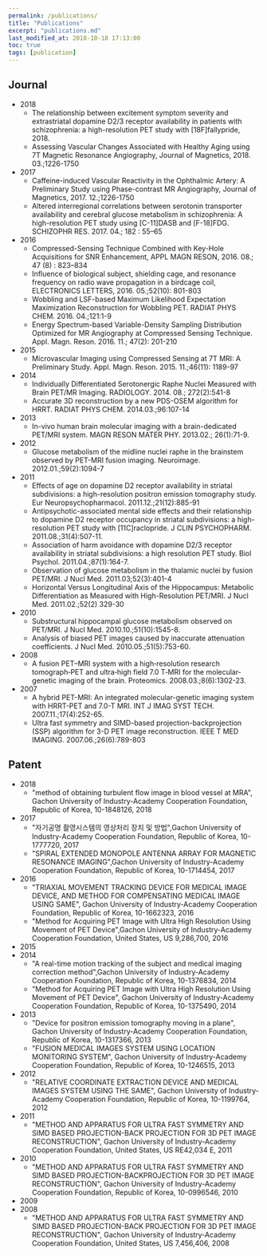 ```yaml
---
permalink: /publications/
title: "Publications"
excerpt: "publications.md"
last_modified_at: 2018-10-18 17:13:00
toc: true
tags: [publication]
---
```


## Journal

* 2018
  * The relationship between excitement symptom severity and extrastriatal dopamine D2/3 receptor availability in patients with schizophrenia: a high-resolution PET study with [18F]fallypride, 2018. 
  * Assessing Vascular Changes Associated with Healthy Aging using 7T Magnetic Resonance Angiography, Journal of Magnetics, 2018. 03.;1226-1750
* 2017
  * Caffeine-induced Vascular Reactivity in the Ophthalmic Artery: A Preliminary Study using Phase-contrast MR Angiography, Journal of Magnetics, 2017. 12.;1226-1750
  * Altered interregional correlations between serotonin transporter availability and cerebral glucose metabolism in schizophrenia: A high-resolution PET study using [C-11]DASB and [F-18]FDG. SCHIZOPHR RES. 2017. 04.; 182 : 55–65
* 2016
  * Compressed-Sensing Technique Combined with Key-Hole Acquisitions for SNR Enhancement, APPL MAGN RESON, 2016. 08.; 47 (8) : 823–834
  * Influence of biological subject, shielding cage, and resonance frequency on radio wave propagation in a birdcage coil, ELECTRONICS LETTERS, 2016. 05.;52(10): 801-803
  * Wobbling and LSF-based Maximum Likelihood Expectation Maximization Reconstruction for Wobbling PET. RADIAT PHYS CHEM. 2016. 04.;121:1-9 
  * Energy Spectrum-based Variable-Density Sampling Distribution Optimized for MR Angiography at Compressed Sensing Technique. Appl. Magn. Reson. 2016. 11.; 47(2): 201-210
* 2015
  * Microvascular Imaging using Compressed Sensing at 7T MRI: A Preliminary Study. Appl. Magn. Reson. 2015. 11.;46(11): 1189-97
* 2014
  * Individually Differentiated Serotonergic Raphe Nuclei Measured with Brain PET/MR Imaging. RADIOLOGY. 2014. 08.; 272(2):541-8
  * Accurate 3D reconstruction by a new PDS-OSEM algorithm for HRRT. RADIAT PHYS CHEM. 2014.03.;96:107-14
* 2013
  * In-vivo human brain molecular imaging with a brain-dedicated PET/MRI system. MAGN RESON MATER PHY. 2013.02.; 26(1):71-9.
* 2012
  * Glucose metabolism of the midline nuclei raphe in the brainstem observed by PET-MRI fusion imaging. Neuroimage. 2012.01.;59(2):1094-7
* 2011
  * Effects of age on dopamine D2 receptor availability in striatal subdivisions: a high-resolution positron emission tomography study. Eur Neuropsychopharmacol. 2011.12.;21(12):885-91
  * Antipsychotic-associated mental side effects and their relationship to dopamine D2 receptor occupancy in striatal subdivisions: a high-resolution PET study with [11C]raclopride. J CLIN PSYCHOPHARM. 2011.08.;31(4):507-11.
  * Association of harm avoidance with dopamine D2/3 receptor availability in striatal subdivisions: a high resolution PET study. Biol Psychol. 2011.04.;87(1):164-7.
  * Observation of glucose metabolism in the thalamic nuclei by fusion PET/MRI. J Nucl Med. 2011.03;52(3):401-4
  * Horizontal Versus Longitudinal Axis of the Hippocampus: Metabolic Differentiation as Measured with High-Resolution PET/MRI. J Nucl Med. 2011.02.;52(2) 329-30
* 2010
  * Substructural hippocampal glucose metabolism observed on PET/MRI. J Nucl Med. 2010.10.;51(10):1545-8.
  * Analysis of biased PET images caused by inaccurate attenuation coefficients. J Nucl Med. 2010.05.;51(5):753-60.
* 2008
  * A fusion PET–MRI system with a high‐resolution research tomograph‐PET and ultra‐high field 7.0 T‐MRI for the molecular‐genetic imaging of the brain. Proteomics. 2008.03.;8(6):1302-23.
* 2007
  * A hybrid PET-MRI: An integrated molecular-genetic imaging system with HRRT-PET and 7.0-T MRI. INT J IMAG SYST TECH. 2007.11.;17(4):252-65.
  * Ultra fast symmetry and SIMD-based projection-backprojection (SSP) algorithm for 3-D PET image reconstruction. IEEE T MED IMAGING. 2007.06.;26(6):789-803

## Patent

* 2018
  * "method of obtaining turbulent flow image in blood vessel at MRA", Gachon University of Industry-Academy Cooperation Foundation, Republic of Korea, 10-1848126, 2018
* 2017
  * "자기공명 촬영시스템의 영상처리 장치 및 방법",Gachon University of Industry-Academy Cooperation Foundation, Republic of Korea, 10-1777720, 2017
  * "SPIRAL EXTENDED MONOPOLE ANTENNA ARRAY FOR MAGNETIC RESONANCE IMAGING",Gachon University of Industry-Academy Cooperation Foundation, Republic of Korea, 10-1714454, 2017
* 2016
  * "TRIAXIAL MOVEMENT TRACKING DEVICE FOR MEDICAL IMAGE DEVICE, AND METHOD FOR COMPENSATING MEDICAL IMAGE USING SAME", Gachon University of Industry-Academy Cooperation Foundation, Republic of Korea, 10-1662323, 2016
  * "Method for Acquiring PET Image with Ultra High Resolution Using Movement of PET Device",Gachon University of Industry-Academy Cooperation Foundation, United States, US 9,286,700, 2016
* 2015
* 2014
  * "A real-time motion tracking of the subject and medical imaging correction method",Gachon University of Industry-Academy Cooperation Foundation, Republic of Korea, 10-1376834, 2014
  * "Method for Acquiring PET Image with Ultra High Resolution Using Movement of PET Device", Gachon University of Industry-Academy Cooperation Foundation, Republic of Korea, 10-1375490, 2014
* 2013
  * "Device for positron emission tomography moving in a plane", Gachon University of Industry-Academy Cooperation Foundation, Republic of Korea, 10-1317366, 2013
  * "FUSION MEDICAL IMAGES SYSTEM USING LOCATION MONITORING SYSTEM", Gachon University of Industry-Academy Cooperation Foundation, Republic of Korea, 10-1246515, 2013
* 2012
  * "RELATIVE COORDINATE EXTRACTION DEVICE AND MEDICAL IMAGES SYSTEM USING THE SAME", Gachon University of Industry-Academy Cooperation Foundation, Republic of Korea, 10-1199764, 2012
* 2011
  * "METHOD AND APPARATUS FOR ULTRA FAST SYMMETRY AND SIMD BASED PROJECTION-BACK PROJECTION FOR 3D PET IMAGE RECONSTRUCTION", Gachon University of Industry-Academy Cooperation Foundation, United States, US RE42,034 E, 2011
* 2010
  * "METHOD AND APPARATUS FOR ULTRA FAST SYMMETRY AND SIMD BASED PROJECTION-BACKPROJECTION FOR 3D PET IMAGE RECONSTRUCTION", Gachon University of Industry-Academy Cooperation Foundation, Republic of Korea, 10-0996546, 2010
* 2009
* 2008
  * "METHOD AND APPARATUS FOR ULTRA FAST SYMMETRY AND SIMD BASED PROJECTION-BACK PROJECTION FOR 3D PET IMAGE RECONSTRUCTION", Gachon University of Industry-Academy Cooperation Foundation, United States, US 7,456,406, 2008
